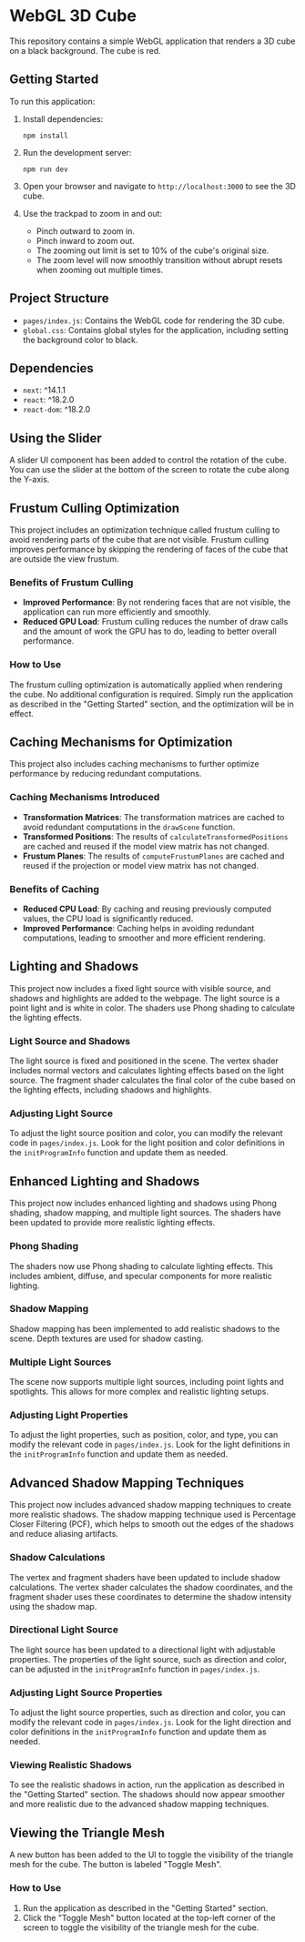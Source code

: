 # WebGL 3D Cube

This repository contains a simple WebGL application that renders a 3D cube on a black background. The cube is red.

## Getting Started

To run this application:

1. Install dependencies:
   ```
   npm install
   ```

2. Run the development server:
   ```
   npm run dev
   ```

3. Open your browser and navigate to `http://localhost:3000` to see the 3D cube.

4. Use the trackpad to zoom in and out:
   - Pinch outward to zoom in.
   - Pinch inward to zoom out.
   - The zooming out limit is set to 10% of the cube's original size.
   - The zoom level will now smoothly transition without abrupt resets when zooming out multiple times.

## Project Structure

- `pages/index.js`: Contains the WebGL code for rendering the 3D cube.
- `global.css`: Contains global styles for the application, including setting the background color to black.

## Dependencies

- `next`: ^14.1.1
- `react`: ^18.2.0
- `react-dom`: ^18.2.0

## Using the Slider

A slider UI component has been added to control the rotation of the cube. You can use the slider at the bottom of the screen to rotate the cube along the Y-axis.

## Frustum Culling Optimization

This project includes an optimization technique called frustum culling to avoid rendering parts of the cube that are not visible. Frustum culling improves performance by skipping the rendering of faces of the cube that are outside the view frustum.

### Benefits of Frustum Culling

- **Improved Performance**: By not rendering faces that are not visible, the application can run more efficiently and smoothly.
- **Reduced GPU Load**: Frustum culling reduces the number of draw calls and the amount of work the GPU has to do, leading to better overall performance.

### How to Use

The frustum culling optimization is automatically applied when rendering the cube. No additional configuration is required. Simply run the application as described in the "Getting Started" section, and the optimization will be in effect.

## Caching Mechanisms for Optimization

This project also includes caching mechanisms to further optimize performance by reducing redundant computations.

### Caching Mechanisms Introduced

- **Transformation Matrices**: The transformation matrices are cached to avoid redundant computations in the `drawScene` function.
- **Transformed Positions**: The results of `calculateTransformedPositions` are cached and reused if the model view matrix has not changed.
- **Frustum Planes**: The results of `computeFrustumPlanes` are cached and reused if the projection or model view matrix has not changed.

### Benefits of Caching

- **Reduced CPU Load**: By caching and reusing previously computed values, the CPU load is significantly reduced.
- **Improved Performance**: Caching helps in avoiding redundant computations, leading to smoother and more efficient rendering.

## Lighting and Shadows

This project now includes a fixed light source with visible source, and shadows and highlights are added to the webpage. The light source is a point light and is white in color. The shaders use Phong shading to calculate the lighting effects.

### Light Source and Shadows

The light source is fixed and positioned in the scene. The vertex shader includes normal vectors and calculates lighting effects based on the light source. The fragment shader calculates the final color of the cube based on the lighting effects, including shadows and highlights.

### Adjusting Light Source

To adjust the light source position and color, you can modify the relevant code in `pages/index.js`. Look for the light position and color definitions in the `initProgramInfo` function and update them as needed.

## Enhanced Lighting and Shadows

This project now includes enhanced lighting and shadows using Phong shading, shadow mapping, and multiple light sources. The shaders have been updated to provide more realistic lighting effects.

### Phong Shading

The shaders now use Phong shading to calculate lighting effects. This includes ambient, diffuse, and specular components for more realistic lighting.

### Shadow Mapping

Shadow mapping has been implemented to add realistic shadows to the scene. Depth textures are used for shadow casting.

### Multiple Light Sources

The scene now supports multiple light sources, including point lights and spotlights. This allows for more complex and realistic lighting setups.

### Adjusting Light Properties

To adjust the light properties, such as position, color, and type, you can modify the relevant code in `pages/index.js`. Look for the light definitions in the `initProgramInfo` function and update them as needed.

## Advanced Shadow Mapping Techniques

This project now includes advanced shadow mapping techniques to create more realistic shadows. The shadow mapping technique used is Percentage Closer Filtering (PCF), which helps to smooth out the edges of the shadows and reduce aliasing artifacts.

### Shadow Calculations

The vertex and fragment shaders have been updated to include shadow calculations. The vertex shader calculates the shadow coordinates, and the fragment shader uses these coordinates to determine the shadow intensity using the shadow map.

### Directional Light Source

The light source has been updated to a directional light with adjustable properties. The properties of the light source, such as direction and color, can be adjusted in the `initProgramInfo` function in `pages/index.js`.

### Adjusting Light Source Properties

To adjust the light source properties, such as direction and color, you can modify the relevant code in `pages/index.js`. Look for the light direction and color definitions in the `initProgramInfo` function and update them as needed.

### Viewing Realistic Shadows

To see the realistic shadows in action, run the application as described in the "Getting Started" section. The shadows should now appear smoother and more realistic due to the advanced shadow mapping techniques.

## Viewing the Triangle Mesh

A new button has been added to the UI to toggle the visibility of the triangle mesh for the cube. The button is labeled "Toggle Mesh".

### How to Use

1. Run the application as described in the "Getting Started" section.
2. Click the "Toggle Mesh" button located at the top-left corner of the screen to toggle the visibility of the triangle mesh for the cube.
